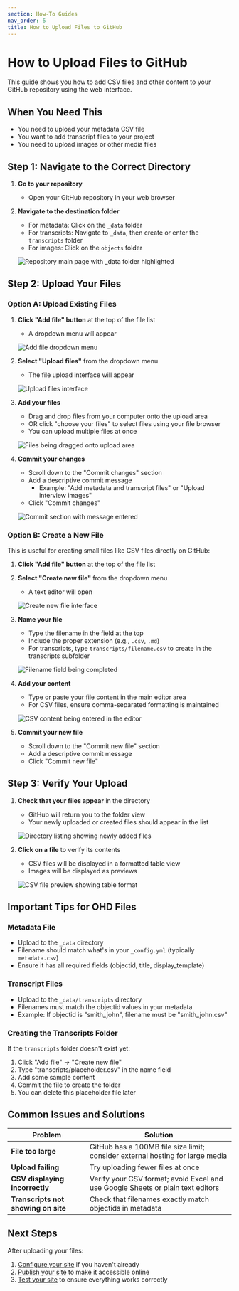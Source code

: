 ```yaml
---
section: How-To Guides
nav_order: 6
title: How to Upload Files to GitHub
---
```


# How to Upload Files to GitHub

This guide shows you how to add CSV files and other content to your GitHub repository using the web interface.

## When You Need This

- You need to upload your metadata CSV file
- You want to add transcript files to your project
- You need to upload images or other media files

## Step 1: Navigate to the Correct Directory

1. **Go to your repository**
   - Open your GitHub repository in your web browser

2. **Navigate to the destination folder**
   - For metadata: Click on the `_data` folder
   - For transcripts: Navigate to `_data`, then create or enter the `transcripts` folder
   - For images: Click on the `objects` folder
   
   ![Repository main page with _data folder highlighted](SCREENSHOT_PLACEHOLDER)

## Step 2: Upload Your Files

### Option A: Upload Existing Files

1. **Click "Add file" button** at the top of the file list
   - A dropdown menu will appear
   
   ![Add file dropdown menu](SCREENSHOT_PLACEHOLDER)

2. **Select "Upload files"** from the dropdown menu
   - The file upload interface will appear
   
   ![Upload files interface](SCREENSHOT_PLACEHOLDER)

3. **Add your files**
   - Drag and drop files from your computer onto the upload area
   - OR click "choose your files" to select files using your file browser
   - You can upload multiple files at once
   
   ![Files being dragged onto upload area](SCREENSHOT_PLACEHOLDER)

4. **Commit your changes**
   - Scroll down to the "Commit changes" section
   - Add a descriptive commit message
     - Example: "Add metadata and transcript files" or "Upload interview images"
   - Click "Commit changes"
   
   ![Commit section with message entered](SCREENSHOT_PLACEHOLDER)

### Option B: Create a New File

This is useful for creating small files like CSV files directly on GitHub:

1. **Click "Add file" button** at the top of the file list

2. **Select "Create new file"** from the dropdown menu
   - A text editor will open
   
   ![Create new file interface](SCREENSHOT_PLACEHOLDER)

3. **Name your file**
   - Type the filename in the field at the top
   - Include the proper extension (e.g., `.csv`, `.md`)
   - For transcripts, type `transcripts/filename.csv` to create in the transcripts subfolder
   
   ![Filename field being completed](SCREENSHOT_PLACEHOLDER)

4. **Add your content**
   - Type or paste your file content in the main editor area
   - For CSV files, ensure comma-separated formatting is maintained
   
   ![CSV content being entered in the editor](SCREENSHOT_PLACEHOLDER)

5. **Commit your new file**
   - Scroll down to the "Commit new file" section
   - Add a descriptive commit message
   - Click "Commit new file"

## Step 3: Verify Your Upload

1. **Check that your files appear** in the directory
   - GitHub will return you to the folder view
   - Your newly uploaded or created files should appear in the list
   
   ![Directory listing showing newly added files](SCREENSHOT_PLACEHOLDER)

2. **Click on a file** to verify its contents
   - CSV files will be displayed in a formatted table view
   - Images will be displayed as previews
   
   ![CSV file preview showing table format](SCREENSHOT_PLACEHOLDER)

## Important Tips for OHD Files

### Metadata File

- Upload to the `_data` directory
- Filename should match what's in your `_config.yml` (typically `metadata.csv`)
- Ensure it has all required fields (objectid, title, display_template)

### Transcript Files

- Upload to the `_data/transcripts` directory
- Filenames must match the objectid values in your metadata
- Example: If objectid is "smith_john", filename must be "smith_john.csv"

### Creating the Transcripts Folder

If the `transcripts` folder doesn't exist yet:

1. Click "Add file" → "Create new file"
2. Type "transcripts/placeholder.csv" in the name field
3. Add some sample content
4. Commit the file to create the folder
5. You can delete this placeholder file later

## Common Issues and Solutions

| Problem | Solution |
|---------|----------|
| **File too large** | GitHub has a 100MB file size limit; consider external hosting for large media |
| **Upload failing** | Try uploading fewer files at once |
| **CSV displaying incorrectly** | Verify your CSV format; avoid Excel and use Google Sheets or plain text editors |
| **Transcripts not showing on site** | Check that filenames exactly match objectids in metadata |

## Next Steps

After uploading your files:

1. [Configure your site](edit-github-files.html) if you haven't already
2. [Publish your site](../publish/tutorial-publishing.html) to make it accessible online
3. [Test your site](../publish/tutorial-publishing.html#common-issues-and-solutions) to ensure everything works correctly